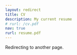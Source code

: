 ```yaml
---
layout: redirect
title: CV
description: My current resume
# rurl: /cv.pdf
nav: true
rurl: resume.pdf
---
```

Redirecting to another page.
